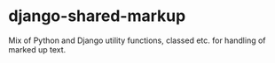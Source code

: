 # django-shared-markup

Mix of Python and Django utility functions, classed etc. for handling of marked up text.